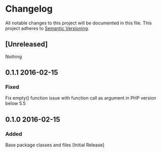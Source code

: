 # Changelog
All notable changes to this project will be documented in this file.
This project adheres to [Semantic Versioning](http://semver.org/).

## [Unreleased]
Nothing

## 0.1.1 2016-02-15
### Fixed
Fix empty() function issue with function call as argument in PHP version below 5.5

## 0.1.0 2016-02-15
### Added
Base package classes and files [Initial Release]